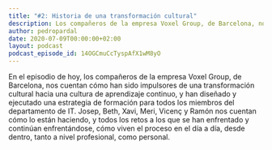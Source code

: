 ```yaml
---
title: "#2: Historia de una transformación cultural"
description: Los compañeros de la empresa Voxel Group, de Barcelona, nos cuentan cómo han sido impulsores de una transformación cultural hacia una cultura de aprendizaje continuo
author: pedropardal
date: 2020-07-09T00:00:00+02:00
layout: podcast
podcast_episode_id: 14OGCmuCcTyspAfX1wM8yO
---
```


En el episodio de hoy, los compañeros de la empresa Voxel Group, de Barcelona, nos cuentan cómo han sido impulsores de una transformación cultural hacia una cultura de aprendizaje continuo, y han diseñado y ejecutado una estrategia de formación para todos los miembros del departamento de IT. Josep, Beth, Xavi, Meri, Vicenç y Ramón nos cuentan cómo lo están haciendo, y todos los retos a los que se han enfrentado y continúan enfrentándose, cómo viven el proceso en el día a día, desde dentro, tanto a nivel profesional, como personal.
